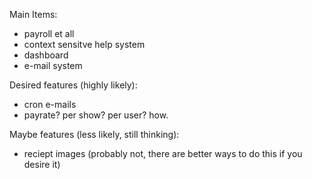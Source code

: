 Main Items:
 * payroll et all
 * context sensitve help system
 * dashboard
 * e-mail system

Desired features (highly likely):
 * cron e-mails
 * payrate? per show? per user? how.


Maybe features (less likely, still thinking):
 * reciept images (probably not, there are better ways to do this if you desire it)

